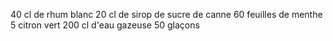 40 cl de rhum blanc
20 cl de sirop de sucre de canne
60 feuilles de menthe
5 citron vert
200 cl d'eau gazeuse
50 glaçons
